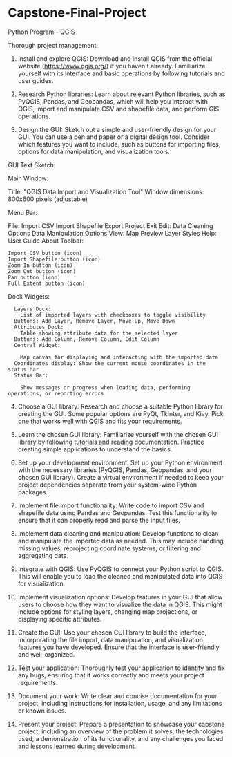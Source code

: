 # Capstone-Final-Project
Python Program - QGIS


Thorough project management:



1)  Install and explore QGIS: Download and install QGIS from the official website (https://www.qgis.org/) if you haven't already. Familiarize yourself with its interface and basic operations by following tutorials and user guides.

2)  Research Python libraries: Learn about relevant Python libraries, such as PyQGIS, Pandas, and Geopandas, which will help you interact with QGIS, import and manipulate CSV and shapefile data, and perform GIS operations.

3)  Design the GUI: Sketch out a simple and user-friendly design for your GUI. You can use a pen and paper or a digital design tool. Consider which features you want to include, such as buttons for importing files, options for data manipulation, and visualization tools.

GUI Text Sketch:

Main Window:

  Title: "QGIS Data Import and Visualization Tool"
  Window dimensions: 800x600 pixels (adjustable)
  
Menu Bar:

  File:
    Import CSV
    Import Shapefile
    Export Project
    Exit
  Edit:
    Data Cleaning Options
    Data Manipulation Options
  View:
    Map Preview
    Layer Styles
  Help:
    User Guide
    About
  Toolbar:

    Import CSV button (icon)
    Import Shapefile button (icon)
    Zoom In button (icon)
    Zoom Out button (icon)
    Pan button (icon)
    Full Extent button (icon)
  Dock Widgets:

      Layers Dock:
        List of imported layers with checkboxes to toggle visibility
      Buttons: Add Layer, Remove Layer, Move Up, Move Down
      Attributes Dock:
        Table showing attribute data for the selected layer
      Buttons: Add Column, Remove Column, Edit Column
      Central Widget:

        Map canvas for displaying and interacting with the imported data
      Coordinates display: Show the current mouse coordinates in the status bar
      Status Bar:

        Show messages or progress when loading data, performing operations, or reporting errors

4)  Choose a GUI library: Research and choose a suitable Python library for creating the GUI. Some popular options are PyQt, Tkinter, and Kivy. Pick one that works well with QGIS and fits your requirements.

5)  Learn the chosen GUI library: Familiarize yourself with the chosen GUI library by following tutorials and reading documentation. Practice creating simple applications to understand the basics.

6)  Set up your development environment: Set up your Python environment with the necessary libraries (PyQGIS, Pandas, Geopandas, and your chosen GUI library). Create a virtual environment if needed to keep your project dependencies separate from your system-wide Python packages.

7)  Implement file import functionality: Write code to import CSV and shapefile data using Pandas and Geopandas. Test this functionality to ensure that it can properly read and parse the input files.

8)  Implement data cleaning and manipulation: Develop functions to clean and manipulate the imported data as needed. This may include handling missing values, reprojecting coordinate systems, or filtering and aggregating data.

9)  Integrate with QGIS: Use PyQGIS to connect your Python script to QGIS. This will enable you to load the cleaned and manipulated data into QGIS for visualization.

10)  Implement visualization options: Develop features in your GUI that allow users to choose how they want to visualize the data in QGIS. This might include options for styling layers, changing map projections, or displaying specific attributes.

11)  Create the GUI: Use your chosen GUI library to build the interface, incorporating the file import, data manipulation, and visualization features you have developed. Ensure that the interface is user-friendly and well-organized.

12)  Test your application: Thoroughly test your application to identify and fix any bugs, ensuring that it works correctly and meets your project requirements.

13)  Document your work: Write clear and concise documentation for your project, including instructions for installation, usage, and any limitations or known issues.

14)  Present your project: Prepare a presentation to showcase your capstone project, including an overview of the problem it solves, the technologies used, a demonstration of its functionality, and any challenges you faced and lessons learned during development.
